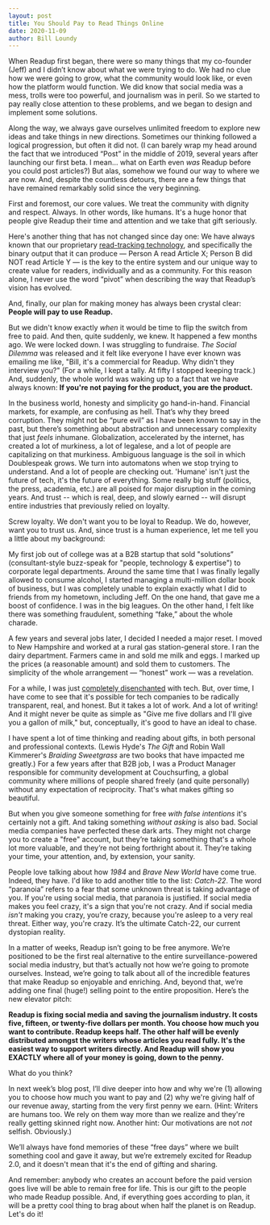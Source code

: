 ```yaml
---
layout: post
title: You Should Pay to Read Things Online
date: 2020-11-09
author: Bill Loundy
---
```


When Readup first began, there were so many things that my co-founder (Jeff) and I didn’t know about what we were trying to do. We had no clue how we were going to grow, what the community would look like, or even how the platform would function. We did know that social media was a mess, trolls were too powerful, and journalism was in peril. So we started to pay really close attention to these problems, and we began to design and implement some solutions.

Along the way, we always gave ourselves unlimited freedom to explore new ideas and take things in new directions. Sometimes our thinking followed a logical progression, but often it did not. (I can barely wrap my head around the fact that we introduced “Post” in the middle of 2019, several years after launching our first beta. I mean… what on Earth even _was_ Readup before you could post articles?) But alas, somehow we found our way to where we are now. And, despite the countless detours, there are a few things that have remained remarkably solid since the very beginning. 

First and foremost, our core values. We treat the community with dignity and respect. Always. In other words, like humans. It's a huge honor that people give Readup their time and attention and we take that gift seriously.

Here's another thing that has not changed since day one: We have always known that our proprietary [read-tracking technology](https://readup.com/read/blogreadupcom/how-readup-knows-whether-or-not-youve-read-an-article), and specifically the binary output that it can produce — Person A read Article X; Person B did NOT read Article Y — is the key to the entire system and our unique way to create value for readers, individually and as a community. For this reason alone, I never use the word “pivot” when describing the way that Readup’s vision has evolved.

And, finally, our plan for making money has always been crystal clear: **People will pay to use Readup.** 

But we didn't know exactly _when_ it would be time to flip the switch from free to paid. And then, quite suddenly, we knew. It happened a few months ago. We were locked down. I was struggling to fundraise. _The Social Dilemma_ was released and it felt like everyone I have ever known was emailing me like, "Bill, it's a commercial for Readup. Why didn't they interview you?" (For a while, I kept a tally. At fifty I stopped keeping track.) And, suddenly, the whole world was waking up to a fact that we have always known: **If you're not paying for the product, you are the product.**

In the business world, honesty and simplicity go hand-in-hand. Financial markets, for example, are confusing as hell. That’s why they breed corruption. They might not be “pure evil” as I have been known to say in the past, but there’s something about abstraction and unnecessary complexity that just _feels_ inhumane. Globalization, accelerated by the internet, has created a lot of murkiness, a lot of legalese, and a lot of people are capitalizing on that murkiness. Ambiguous language is the soil in which Doublespeak grows. We turn into automatons when we stop trying to understand. And a lot of people are checking out. 'Humane' isn't just the future of tech, it's the future of everything. Some really big stuff (politics, the press, academia, etc.) are all poised for major disruption in the coming years. And trust -- which is real, deep, and slowly earned -- will disrupt entire industries that previously relied on loyalty. 

Screw loyalty. We don't want you to be loyal to Readup. We do, however, want you to trust us. And, since trust is a human experience, let me tell you a little about my background: 

My first job out of college was at a B2B startup that sold "solutions” (consultant-style buzz-speak for "people, technology & expertise") to corporate legal departments. Around the same time that I was finally legally allowed to consume alcohol, I started managing a multi-million dollar book of business, but I was completely unable to explain exactly what I did to friends from my hometown, including Jeff. On the one hand, that gave me a boost of confidence. I was in the big leagues. On the other hand, I felt like there was something fraudulent, something “fake,” about the whole charade.

A few years and several jobs later, I decided I needed a major reset. I moved to New Hampshire and worked at a rural gas station-general store. I ran the dairy department. Farmers came in and sold me milk and eggs. I marked up the prices (a reasonable amount) and sold them to customers. The simplicity of the whole arrangement — “honest” work — was a revelation. 

For a while, I was just [completely disenchanted](https://readup.com/read/bill-loundy/the-importance-of-being-earnest-about-screen-time) with tech. But, over time, I have come to see that it's possible for tech companies to be radically transparent, real, and honest. But it takes a lot of work. And a lot of writing! And it might never be quite as simple as "Give me five dollars and I'll give you a gallon of milk," but, conceptually, it's good to have an ideal to chase.

I have spent a lot of time thinking and reading about gifts, in both personal and professional contexts. (Lewis Hyde's _The Gift_ and Robin Wall Kimmerer's _Braiding Sweetgrass_ are two books that have impacted me greatly.) For a few years after that B2B job, I was a Product Manager responsible for community development at Couchsurfing, a global community where millions of people shared freely (and quite personally) without any expectation of reciprocity. That's what makes gifting so beautiful.

But when you give someone something for free _with false intentions_ it's certainly not a gift. And taking something _without asking_ is also bad. Social media companies have perfected these dark arts. They might not charge you to create a "free" account, but they’re taking something that's a whole lot more valuable, and they’re not being forthright about it. They’re taking your time, your attention, and, by extension, your sanity.

People love talking about how _1984_ and _Brave New World_ have come true. Indeed, they have. I'd like to add another title to the list: _Catch-22_. The word “paranoia” refers to a fear that some unknown threat is taking advantage of you. If you're using social media, that paranoia is justified. If social media makes you feel crazy, it's a sign that you're not crazy. And if social media _isn't_ making you crazy, you’re crazy, because you're asleep to a very real threat. Either way, you're crazy. It’s the ultimate Catch-22, our current dystopian reality. 

In a matter of weeks, Readup isn’t going to be free anymore. We’re positioned to be the first real alternative to the entire surveillance-powered social media industry, but that’s actually not how we’re going to promote ourselves. Instead, we’re going to talk about all of the incredible features that make Readup so enjoyable and enriching. And, beyond that, we’re adding one final (huge!) selling point to the entire proposition. Here’s the new elevator pitch: 

**Readup is fixing social media and saving the journalism industry. It costs five, fifteen, or twenty-five dollars per month. You choose how much you want to contribute. Readup keeps half. The other half will be evenly distributed amongst the writers whose articles you read fully. It's the easiest way to support writers directly. And Readup will show you EXACTLY where all of your money is going, down to the penny.**

What do you think? 

In next week’s blog post, I’ll dive deeper into how and why we're (1) allowing you to choose how much you want to pay and (2) why we're giving half of our revenue away, starting from the very first penny we earn. (Hint: Writers are humans too. We rely on them way more than we realize and they're really getting skinned right now. Another hint: Our motivations are not _not_ selfish. Obviously.)  

We’ll always have fond memories of these “free days” where we built something cool and gave it away, but we’re extremely excited for Readup 2.0, and it doesn't mean that it's the end of gifting and sharing.

And remember: anybody who creates an account before the paid version goes live will be able to remain free for life. This is our gift to the people who made Readup possible. And, if everything goes according to plan, it will be a pretty cool thing to brag about when half the planet is on Readup. Let's do it!